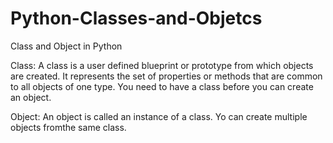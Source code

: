 # Python-Classes-and-Objetcs
Class and Object in Python<br>

Class: 
A class is a user defined blueprint or prototype from which objects are created.  It represents the set of properties or methods that are common to all objects of one type. You need to have a class before you can create an object.

Object:
An object is called an instance of a class. Yo can create multiple objects fromthe same class.
